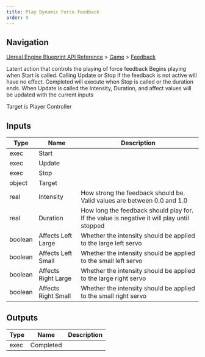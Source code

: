 ```yaml
---
title: Play Dynamic Force Feedback
order: 9
---
```

## Navigation

[Unreal Engine Blueprint API Reference](https://dev.epicgames.com/documentation/en-us/unreal-engine/BlueprintAPI) > [Game](https://dev.epicgames.com/documentation/en-us/unreal-engine/BlueprintAPI/Game) > [Feedback](https://dev.epicgames.com/documentation/en-us/unreal-engine/BlueprintAPI/Game/Feedback)

Latent action that controls the playing of force feedback
Begins playing when Start is called. Calling Update or Stop if the feedback is not active will have no effect.
Completed will execute when Stop is called or the duration ends.
When Update is called the Intensity, Duration, and affect values will be updated with the current inputs

Target is Player Controller

## Inputs

| Type | Name | Description |
| --- | --- | --- |
| exec | Start |  |
| exec | Update |  |
| exec | Stop |  |
| object | Target |  |
| real | Intensity | How strong the feedback should be. Valid values are between 0.0 and 1.0 |
| real | Duration | How long the feedback should play for. If the value is negative it will play until stopped |
| boolean | Affects Left Large | Whether the intensity should be applied to the large left servo |
| boolean | Affects Left Small | Whether the intensity should be applied to the small left servo |
| boolean | Affects Right Large | Whether the intensity should be applied to the large right servo |
| boolean | Affects Right Small | Whether the intensity should be applied to the small right servo |

## Outputs

| Type | Name | Description |
| --- | --- | --- |
| exec | Completed |  |
